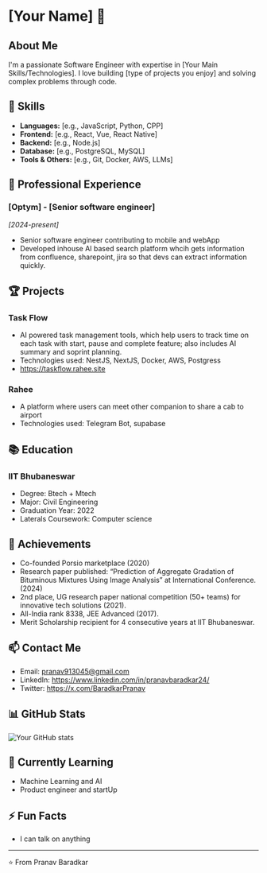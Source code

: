 # [Your Name] 👋

## About Me

I'm a passionate Software Engineer with expertise in [Your Main Skills/Technologies]. I love building [type of projects you enjoy] and solving complex problems through code.

## 🚀 Skills

- **Languages:** [e.g., JavaScript, Python, CPP]
- **Frontend:** [e.g., React, Vue, React Native]
- **Backend:** [e.g., Node.js]
- **Database:** [e.g., PostgreSQL, MySQL]
- **Tools & Others:** [e.g., Git, Docker, AWS, LLMs]

## 💼 Professional Experience

### [Optym] - [Senior software engineer]

_[2024-present]_

- Senior software engineer contributing to mobile and webApp 
- Developed inhouse AI based search platform whcih gets information from confluence, sharepoint, jira so that devs can extract information quickly.

## 🏆 Projects

### Task Flow

- AI powered task management tools, which help users to track time on each task with start, pause and complete feature; also includes AI summary and soprint planning.
- Technologies used: NestJS, NextJS, Docker, AWS, Postgress
- https://taskflow.rahee.site

### Rahee

- A platform where users can meet other companion to share a cab to airport
- Technologies used: Telegram Bot, supabase

## 📚 Education

### IIT Bhubaneswar

- Degree: Btech + Mtech
- Major: Civil Engineering
- Graduation Year: 2022
- Laterals Coursework: Computer science

## 🌟 Achievements
- Co-founded Porsio marketplace (2020)
- Research paper published: “Prediction of Aggregate Gradation of Bituminous Mixtures Using Image Analysis” at
International Conference. (2024)
- 2nd place, UG research paper national competition (50+ teams) for innovative tech solutions (2021).
- All-India rank 8338, JEE Advanced (2017).
- Merit Scholarship recipient for 4 consecutive years at IIT Bhubaneswar.

## 📫 Contact Me

- Email: pranav913045@gmail.com
- LinkedIn: https://www.linkedin.com/in/pranavbaradkar24/
- Twitter: https://x.com/BaradkarPranav

## 📊 GitHub Stats

![Your GitHub stats](https://github-readme-stats.vercel.app/api?username=pranavb2402&show_icons=true&theme=radical)

## 🌱 Currently Learning

- Machine Learning and AI
- Product engineer and startUp

## ⚡ Fun Facts

- I can talk on anything

---

⭐️ From Pranav Baradkar
